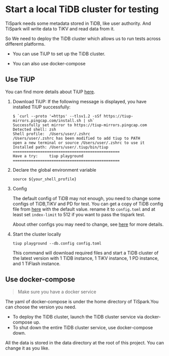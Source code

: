 # Start a local TiDB cluster for testing

TiSpark needs some metadata stored in TiDB, like user authority. And TiSpark will write data to TiKV and read data from it.

So We need to deploy the TiDB cluster which allows us to run tests across different platforms.

- You can use TiUP to set up the TiDB cluster.

- You can also use docker-compose

## Use TiUP

You can find more details about TiUP [here](https://docs.pingcap.com/tidb/stable/quick-start-with-tidb).

1. Download TiUP: If the following message is displayed, you have installed TiUP successfully:
   ```
   $ `curl --proto '=https' --tlsv1.2 -sSf https://tiup-mirrors.pingcap.com/install.sh | sh`
   Successfully set mirror to https://tiup-mirrors.pingcap.com
   Detected shell: zsh
   Shell profile:  /Users/user/.zshrc
   /Users/user/.zshrc has been modified to add tiup to PATH
   open a new terminal or source /Users/user/.zshrc to use it
   Installed path: /Users/user/.tiup/bin/tiup
   ===============================================
   Have a try:     tiup playground
   ===============================================
   ```
2. Declare the global environment variable
   ```
   source ${your_shell_profile}
   ```
3. Config

   The default config of TiDB may not enough, you need to change some configs of TiDB,TiKV and PD for test.
   You can get a copy of TiDB config file from [here](https://github.com/pingcap/tidb/blob/master/config/config.toml.example) with the default value.
   rename it to `config.toml` and at least set `index-limit` to 512 if you want to pass the tispark test.
   
   About other configs you may need to change, see [here](../../../config) for more details.
  
5. Start the cluster locally
   
   ```
   tiup playground --db.config config.toml
   ```

   This command will download required files and start a TiDB cluster of the latest version with 1 TiDB instance, 1 TiKV instance, 1 PD instance, and 1 TiFlash instance.

## Use docker-compose

> Make sure you have a docker service

The yaml of docker-compose is under the home directory of TiSpark.You can choose the version you need.
- To deploy the TiDB cluster, launch the TiDB cluster service via docker-compose up. 
- To shut down the entire TiDB cluster service, use docker-compose down. 

All the data is stored in the data directory at the root of this project. You can change it as you like.


